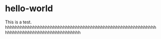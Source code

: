 # hello-world
This is a test. 
hhhhhhhhhhhhhhhhhhhhhhhhhhhhhhhhhhhhhhhhhhhhhhhhhhhhhhhhhhhhhhhhhhhhhhhhhhhhhhhhhhhhhhhhhh
